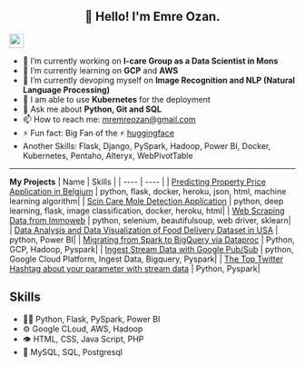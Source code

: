 <h2 align="center">👋 Hello! I'm Emre Ozan.</h2>
<p><a href="https://www.linkedin.com/in/mremreozan"><img src="https://img.shields.io/badge/linkedin-%230077B5.svg?&style=for-the-badge&logo=linkedin&logoColor=white" height=25></a></p>


  - 🔭 I’m currently working on **I-care Group as a Data Scientist in Mons**
- 🌱 I’m currently learning on **GCP** and **AWS**
- 🌱 I’m currently devoping myself on **Image Recognition and NLP (Natural Language Processing)**
- 🌱 I am able to use **Kubernetes** for the deployment
- 💬 Ask me about **Python, Git and SQL**
- 📫 How to reach me: mremreozan@gmail.com
- ⚡ Fun fact: Big Fan of the :zap: [huggingface](https://huggingface.co/)
- Another Skills: Flask, Django, PySpark, Hadoop, Power BI, Docker, Kubernetes, Pentaho, Alteryx, WebPivotTable

-------

**My Projects**
| Name | Skills |
| ---- | ---- |
| [Predicting Property Price Application in Belgium](https://github.com/mremreozan/Data-Scientist-Projects/tree/master/Predicting%20Property%20Price%20Application%20in%20Belgium) | python, flask, docker, heroku, json, html, machine learning algorithm|
| [Scin Care Mole Detection Application](https://github.com/mremreozan/Data-Scientist-Projects/tree/master/Scin%20Care%20Mole%20Detection%20Application) | python, deep learning, flask, image classification, docker, heroku, html|
| [Web Scraping Data from Immoweb](https://github.com/mremreozan/Data-Scientist-Projects/tree/master/Web%20Scraping%20Data%20from%20Immoweb) | python, selenium, beautifulsoup, web driver, sklearn|
| [Data Analysis and Data Visualization of Food Delivery Dataset in USA]() | python, Power BI|
| [Migrating from Spark to BigQuery via Dataproc](https://github.com/mremreozan/Data-Science-and-Data-Warehouse/tree/master/Data%20Warehouse/Google%20Cloud%20Platform%20(GCP)/995%20Running%20Apache%20Spark%20jobs%20on%20Cloud%20Dataproc) | Python, GCP, Hadoop, Pyspark|
| [Ingest Stream Data with Google Pub/Sub](https://github.com/mremreozan/Data-Science-and-Data-Warehouse/tree/master/Data%20Warehouse/Google%20Cloud%20Platform%20(GCP)/988_Stream_Twitter_Data) | python, Google Cloud Platform, Ingest Data, Bigquery, Pyspark|
| [The Top Twitter Hashtag about your parameter with stream data](https://github.com/mremreozan/Spark/tree/master/998%20streaming%20and%20twitter) | Python, Pyspark|

## Skills
- 👨‍💻 Python, Flask, PySpark, Power BI
- ⚙️ Google CLoud, AWS, Hadoop
- 👁️ HTML, CSS, Java Script, PHP
- 💽 MySQL, SQL, Postgresql
